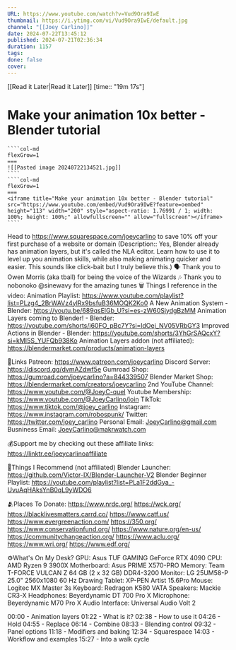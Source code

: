 ```yaml
---
URL: https://www.youtube.com/watch?v=Vud9Ora9IwE
thumbnail: https://i.ytimg.com/vi/Vud9Ora9IwE/default.jpg
channel: "[[Joey Carlino]]"
date: 2024-07-22T13:45:12
published: 2024-07-21T02:36:34
duration: 1157
tags: 
done: false
cover: 
---
```

[[Read it Later|Read it Later]] [time:: "19m 17s"]
# Make your animation 10x better - Blender tutorial
`````col
````col-md
flexGrow=1
===
![[Pasted image 20240722134521.jpg]]
````
````col-md
flexGrow=1
===
<iframe title="Make your animation 10x better - Blender tutorial" src="https://www.youtube.com/embed/Vud9Ora9IwE?feature=oembed" height="113" width="200" style="aspect-ratio: 1.76991 / 1; width: 100%; height: 100%;" allowfullscreen="" allow="fullscreen"></iframe>
````
`````
Head to https://www.squarespace.com/joeycarlino to save 10% off your first purchase of a website or domain
(Description:: Yes, Blender already has animation layers, but it's called the NLA editor. Learn how to use it to level up you animation skills, while also making animating quicker and easier. This sounds like click-bait but I truly believe this.)
🗣️ Thank you to Owen Morris (aka tball) for being the voice of the Wizards
🎶 Thank you to nobonoko @sinewavy for the amazing tunes
🗑️ Things I reference in the video:
Animation Playlist: https://www.youtube.com/playlist?list=PLzg4_2BrWAVz4ylRx9bsfuB36MOQK2Ko0
A New Animation System - Blender: https://youtu.be/689qsElGb_U?si=es-zW60SjydgBzMM
Animation Layers coming to Blender! - Blender: https://youtube.com/shorts/j60FO_pBc7Y?si=ldOej_NV05VRbGY3
Improved Actions in Blender - Blender: https://youtube.com/shorts/3YhGrSAQcxY?si=kMI5S_YUFQb938Ko
Animation Layers addon (not affiliated): https://blendermarket.com/products/animation-layers

🔗Links
Patreon: https://www.patreon.com/joeycarlino
Discord Server: https://discord.gg/dvmAZdwf5e
Gumroad Shop: https://gumroad.com/joeycarlino?a=844339507
Blender Market Shop: https://blendermarket.com/creators/joeycarlino
2nd YouTube Channel: https://www.youtube.com/@JoeyC-quel
Youtube Membership: https://www.youtube.com/@JoeyCarlino/join
TikTok: https://www.tiktok.com/@joey_carlino
Instagram: https://www.instagram.com/robospunk/
Twitter: https://twitter.com/joey_carlino
Personal Email: JoeyCarlino@gmail.com
Busniness Email: JoeyCarlino@makrwatch.com

💰Support me by checking out these affiliate links:
https://linktr.ee/joeycarlinoaffiliate

🧠Things I Recommend (not affiliated)
Blender Launcher: https://github.com/Victor-IX/Blender-Launcher-V2
Blender Beginner Playlist: https://youtube.com/playlist?list=PLa1F2ddGya_-UvuAqHAksYnB0qL9yWDO6

🫂Places To Donate:
https://www.nrdc.org/
https://wck.org/
https://blacklivesmatters.carrd.co/
https://www.catf.us/
https://www.evergreenaction.com/
https://350.org/
https://www.conservationfund.org/
https://www.nature.org/en-us/
https://communitychangeaction.org/
https://www.aclu.org/
https://www.wri.org/
https://www.edf.org/

⚙️What's On My Desk?
GPU: Asus TUF GAMING GeForce RTX 4090
CPU: AMD Ryzen 9 3900X
Motherboard: Asus PRIME X570-PRO
Memory: Team T-FORCE VULCAN Z 64 GB (2 x 32 GB) DDR4-3200
Monitor: LG 25UM58-P 25.0" 2560x1080 60 Hz
Drawing Tablet: XP-PEN Artist 15.6Pro
Mouse: Logitec MX Master 3s
Keyboard: Redragon K580 VATA
Speakers: Mackie CR3-X
Headphones: Beyerdynamic DT 700 Pro X
Microphone: Beyerdynamic M70 Pro X
Audio Interface: Universal Audio Volt 2

00:00 - Animation layers
01:22 - What is it?
02:38 - How to use it
04:26 - Hold
04:55 - Replace
06:14 - Combine
08:33 - Blending control
09:32 - Panel options
11:18 - Modifiers and baking
12:34 - Squarespace
14:03 - Workflow and examples
15:27 - Into a walk cycle
